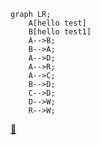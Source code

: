```mermaid
graph LR;
    A[hello test]
    B[hello test1]
    A-->B;
    B-->A;
    A-->D;
    A-->R;
    A-->C;
    B-->D;
    C-->D;
    D-->W;
    R-->W;
```
[🍋](./test/test.md)